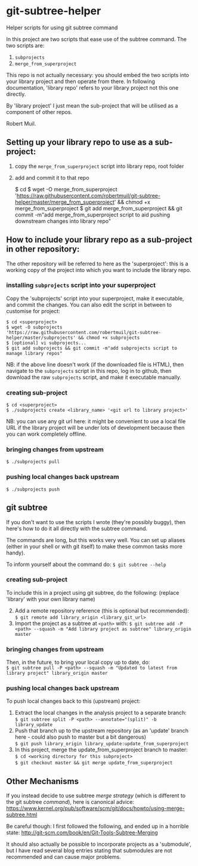 # git-subtree-helper
Helper scripts for using git subtree command

In this project are two scripts that ease use of the subtree command. The two scripts are:
1. `subprojects`
1. `merge_from_superproject`

This repo is not actually necessary: you should embed the two scripts into your library project and then operate from there.
In following documentation, 'library repo' refers to your library project not this one directly.

By 'library project' I just mean the sub-project that will be utilised as a component of other repos.

Robert Muil.

## Setting up your library repo to use as a sub-project:

1. copy the `merge_from_superproject` script into library repo, root folder
1. add and commit it to that repo

	$ cd <libraryrepo>
	$ wget -O merge_from_superproject 'https://raw.githubusercontent.com/robertmuil/git-subtree-helper/master/merge_from_superproject' && chmod +x merge_from_superproject
	$ git add merge_from_superproject && git commit -m"add merge_from_superproject script to aid pushing downstream changes into library repo"


## How to include your library repo as a sub-project in other repository:

The other repository will be referred to here as the 'superproject': this is a working copy of the project into which you want to include the library repo.

### installing `subprojects` script into your superproject

Copy the 'subprojects' script into your superproject, make it executable, and commit the changes. You can also edit the script in between to customise for project:

	$ cd <superproject>
	$ wget -O subprojects 'https://raw.githubusercontent.com/robertmuil/git-subtree-helper/master/subprojects' && chmod +x subprojects
	$ [optional] vi subprojects...
	$ git add subprojects && git commit -m"add subprojects script to manage library repos"


NB: if the above line doesn't work (if the downloaded file is HTML), then navigate to the `subprojects` script in this repo, log in to github, then download the raw `subprojects` script, and make it executable manually.

### creating sub-project

	$ cd <superproject>
	$ ./subprojects create <library_name> '<git url to library project>'
	
NB: you can use any git url here: it might be convenient to use a local file URL if the library project will be under lots of development because then you can work completely offline.

### bringing changes from upstream

	$ ./subprojects pull

### pushing local changes back upstream

	$ ./subprojects push

## git subtree

If you don't want to use the scripts I wrote (they're possibly buggy), then
here's how to do it all directly with the subtree command.

The commands are long, but this works very well. You can set up aliases (either
in your shell or with git itself) to make these common tasks more handy).

To inform yourself about the command do:
	`$ git subtree --help`

### creating sub-project
To include this in a project using git subtree, do the following: (replace 'library' with your own library name)

2. Add a remote repository reference (this is optional but recommended):  
	`$ git remote add library_origin <library_git_url>`
3. Import the project as a subtree at `<path>` with:
	`$ git subtree add -P <path> --squash -m "Add library project as subtree" library_origin master`

### bringing changes from upstream
Then, in the future, to bring your local copy up to date, do:  
	`$ git subtree pull -P <path> --squash -m "Updated to latest from library project" library_origin master`

### pushing local changes back upstream
To push local changes back to this (upstream) project:

1. Extract the local changes in the analysis project to a separate branch:  
	`$ git subtree split -P <path> --annotate="(split)" -b library_update`
2. Push that branch up to the upstream repository (as an 'update' branch here - could also push to master but a bit dangerous)  
	`$ git push library_origin library_update:update_from_superproject`
3. In this project, merge the update_from_superproject branch to master:  
	`$ cd <working directory for this subproject>`  
	`$ git checkout master && git merge update_from_superproject`

## Other Mechanisms

If you instead decide to use subtree *merge strategy* (which is different to the git subtree *command*), here is canonical advice:
https://www.kernel.org/pub/software/scm/git/docs/howto/using-merge-subtree.html

Be careful though: I first followed the following, and ended up in a horrible state:
http://git-scm.com/book/en/Git-Tools-Subtree-Merging

It should also actually be possible to incorporate projects as a
'submodule', but I have read several blog entries stating that submodules
are not recommended and can cause major problems.
